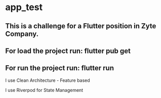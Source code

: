 # app_test

## This is a challenge for a Flutter position in Zyte Company.

## For load the project run: flutter pub get

## For run the project run: flutter run

I use Clean Architecture - Feature based

I use Riverpod for State Management
